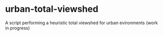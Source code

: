# urban-total-viewshed
A script performing a heuristic total viewshed for urban evironments (work in progress)
